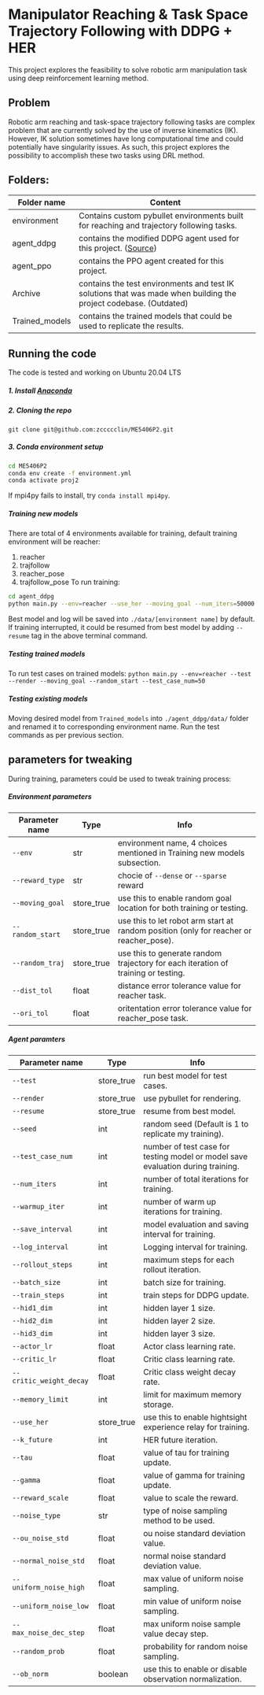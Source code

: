 
# Manipulator Reaching & Task Space Trajectory Following with DDPG + HER
This project explores the feasibility to solve robotic arm manipulation task using deep reinforcement learning method.

## Problem
Robotic arm reaching and task-space trajectory following tasks are complex problem that are currently solved by the use of inverse kinematics (IK). However, IK solution sometimes have long computational time and could potentially have singularity issues. 
As such, this project explores the possibility to accomplish these two tasks using DRL method.

## Folders:
| Folder name      | Content |
| --------- | -----|
| environment  | Contains  custom pybullet environments built for reaching and trajectory following tasks. |
| agent_ddpg     |   contains the modified DDPG agent used for this project. ([Source](https://github.com/taochenshh/hcp)) |
| agent_ppo      |    contains the PPO agent created for this project. |
| Archive| contains the test environments and test IK solutions that was made when building the project codebase. (Outdated)|
|Trained_models|contains the trained models that could be used to replicate the results.|
## Running the code
The code is tested and working on Ubuntu 20.04 LTS
##### 1. Install [Anaconda](https://www.anaconda.com/products/distribution#linux)
##### 2. Cloning the repo ###
`git clone git@github.com:zccccclin/ME5406P2.git`
##### 3. Conda environment setup ###
```bash
cd ME5406P2
conda env create -f environment.yml
conda activate proj2
```
If mpi4py fails to install, try `conda install mpi4py`.

##### Training new models ###
There are total of 4 environments available for training, default training environment will be reacher:
1. reacher
2. trajfollow
3. reacher_pose
4. trajfollow_pose
To run training:
```bash
cd agent_ddpg
python main.py --env=reacher --use_her --moving_goal --num_iters=50000 --test_case_num=50 --reward_type=dense
```
Best model and log will be saved into `./data/[environment name]` by default. 
If training interrupted, it could be resumed from best model by adding `--resume` tag in the above terminal command.
##### Testing trained models ###
To run test cases on trained models:
`python main.py --env=reacher --test --render --moving_goal --random_start --test_case_num=50`
##### Testing existing models ###
Moving desired model from `Trained_models` into `./agent_ddpg/data/` folder and renamed it to corresponding environment name. Run the test commands as per previous section.

## parameters for tweaking
During training, parameters could be used to tweak training process:
##### Environment parameters
| Parameter name      | Type | Info |
| --------- | ----- | ----- |
| `--env`     |   str | environment name, 4 choices mentioned in Training new models subsection.|
| `--reward_type`      |    str | chocie of `--dense` or `--sparse` reward|
| `--moving_goal`| store_true| use this to enable random goal location for both training or testing.|
|`--random_start`|store_true| use this to let robot arm start at random position (only for reacher or reacher_pose).|
|`--random_traj`|store_true| use this to generate random trajectory for each iteration of training or testing.|
|`--dist_tol`|float|distance error tolerance value for reacher task.|
|`--ori_tol`|float| oritentation error tolerance value for reacher_pose task.|


##### Agent paramters 

| Parameter name  | Type | Info |
| --------- | ----- | ----- |
| `--test`  | store_true | run best model for test cases. |
| `--render`| store_true| use pybullet for rendering.|
| `--resume`  | store_true | resume from best model. |
| `--seed`  | int | random seed (Default is 1 to replicate my training). |
|`--test_case_num`|int| number of test case for testing model or model save evaluation during training.|
|`--num_iters`|int| number of total iterations for training.|
|`--warmup_iter`|int| number of warm up iterations for training.|
|`--save_interval`|int| model evaluation and saving interval for training.|
|`--log_interval`|int| Logging interval for training.|
|`--rollout_steps`|int| maximum steps for each rollout iteration.|
|`--batch_size`|int|batch size for training.|
|`--train_steps`|int|train steps for DDPG update.|
|`--hid1_dim`|int|hidden layer 1 size.|
|`--hid2_dim`|int|hidden layer 2 size.|
|`--hid3_dim`|int|hidden layer 3 size.|
|`--actor_lr`|float|Actor class learning rate.|
|`--critic_lr`|float|Critic class learning rate.|
|`--critic_weight_decay`|float|Critic class weight decay rate.|
|`--memory_limit`|int|limit for maximum memory storage.|
|`--use_her`|store_true|use this to enable hightsight experience relay for training.|
|`--k_future`|int|HER future iteration.|
|`--tau`|float|value of tau for training update.|
|`--gamma`|float|value of gamma for training update.|
|`--reward_scale`|float|value to scale the reward.|
|`--noise_type`|str|type of noise sampling method to be used.|
|`--ou_noise_std`|float|ou noise standard deviation value.|
|`--normal_noise_std`|float|normal noise standard deviation value.|
|`--uniform_noise_high`|float|max value of uniform noise sampling.|
|`--uniform_noise_low`|float|min value of uniform noise sampling.|
|`--max_noise_dec_step`|float|max uniform noise sample value decay step.|
|`--random_prob`|float|probability for random noise sampling.|
|`--ob_norm`|boolean|use this to enable or disable observation normalization.|




